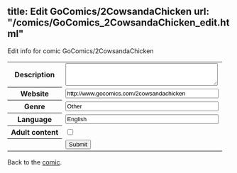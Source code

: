title: Edit GoComics/2CowsandaChicken
url: "/comics/GoComics_2CowsandaChicken_edit.html"
---
Edit info for comic GoComics/2CowsandaChicken

<form name="comic" action="http://gaepostmail.appspot.com/comic/" method="post">
<table class="comicinfo">
<tr>
<th>Description</th><td><textarea name="description" cols="40" rows="3"></textarea></td>
</tr>
<tr>
<th>Website</th><td><input type="text" name="url" value="http://www.gocomics.com/2cowsandachicken" size="40"/></td>
</tr>
<tr>
<th>Genre</th><td><input type="text" name="genre" value="Other" size="40"/></td>
</tr>
<tr>
<th>Language</th><td><input type="text" name="language" value="English" size="40"/></td>
</tr>
<tr>
<th>Adult content</th><td><input type="checkbox" name="adult" value="adult" /></td>
</tr>
<tr>
<th></th><td>
<input type="hidden" name="comic" value="GoComics_2CowsandaChicken" />
<input type="submit" name="submit" value="Submit" />
</td>
</tr>
</table>
</form>

Back to the [comic](GoComics_2CowsandaChicken.html).
